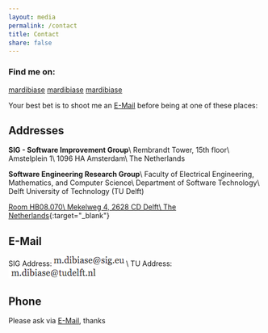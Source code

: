 ```yaml
---
layout: media
permalink: /contact
title: Contact
share: false
--- 
```


<div class="notice">
<h3>Find me on:</h3>
<a href="https://github.com/mardibiase" target="_blank" class="btn-social github"><i class="fa fa-github" aria-hidden="true"></i> mardibiase</a>  <a href="https://twitter.com/mardibiase" target="_blank" class="btn-social twitter"><i class="fa fa-twitter" aria-hidden="true"></i> mardibiase</a>  <a href="https://www.linkedin.com/in/mardibiase" target="_blank" class="btn-social linkedin"><i class="fa fa-linkedin" aria-hidden="false"></i> mardibiase</a> 
</div>

Your best bet is to shoot me an [E-Mail](#email) before being at one of these places:

## Addresses

**SIG - Software Improvement Group**\\
Rembrandt Tower, 15th floor\\
Amstelplein 1\\
1096 HA Amsterdam\\
The Netherlands

**Software Engineering Research Group**\\
Faculty of Electrical Engineering, Mathematics, and Computer Science\\
Department of Software Technology\\
Delft University of Technology (TU Delft)

[Room HB08.070\\
Mekelweg 4, 2628 CD Delft\\
The Netherlands](http://swerl.tudelft.nl/bin/view/Main/ContactDetails){:target="_blank"}

## <a name="email"></a> E-Mail

SIG Address: ![](/images/marco_mail.png)\\
TU Address: ![](/images/marco_mail_TU.png)

## Phone

Please ask via [E-Mail](#email), thanks

